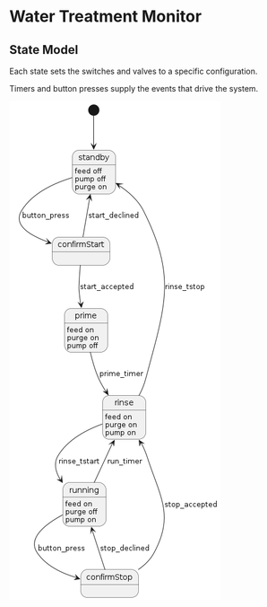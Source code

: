 # Water Treatment Monitor

## State Model

Each state sets the switches and valves to a specific configuration.

Timers and button presses supply the events that drive the system.

![state](water_state.png)
